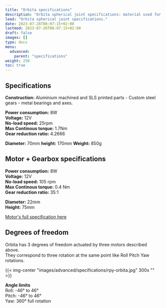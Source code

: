 ```yaml
---
title: "Orbita specifications"
description: "Orbita spherical joint specifications: material used for pieces, power consumption, dimensions, weight, gearbox, degrees of freedom and limit angles."
lead: "Orbita spherical joint specifications."
date: 2023-07-26T08:07:15+02:00
lastmod: 2023-07-26T08:07:15+02:00
draft: false
images: []
type: docs
menu:
  advanced:
    parent: "specifications"
weight: 250
toc: true
---
```


## Specifications

**Construction:** Aluminium machined and SLS printed parts - Custom steel gears - metal bearings and axes.

**Power consumption:** 8W  
**Voltage:** 12V  
**No-load speed:** 25rpm  
**Max Continous torque:** 1.7Nm  
**Gear reduction ratio:** 4.2666  

**Diameter:** 70mm
**height:** 170mm
**Weight:** 850g

## Motor + Gearbox specifications

**Power consumption:** 8W  
**Voltage:** 12V  
**No-load speed:** 105 rpm  
**Max Continous torque:** 0.4 Nm  
**Gear reduction ratio:** 35:1  

**Diameter:** 22mm  
**Height:** 75mm  

<a href="https://github.com/pollen-robotics/reachy-docs/blob/main/assets/files/ECXTQ22M-24V_GPX22C-35_1.pdf" download>Motor's full specification here</a>  


## Degrees of freedom
Orbita has 3 degrees of freedom actuated by three motors described above.   
They correspond to three rotation at the same point like Roll Pitch Yaw rotations.

{{< img-center "images/advanced/specifications/rpy-orbita.jpg" 300x "" >}}

**Angle limits**  
Roll: -46° to 46°  
Pitch: -46° to 46°  
Yaw: 360° full rotation  
